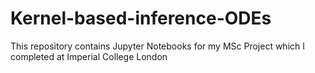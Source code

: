 # Kernel-based-inference-ODEs
This repository contains Jupyter Notebooks for my MSc Project which I completed at Imperial College London
